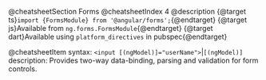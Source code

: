 @cheatsheetSection
Forms
@cheatsheetIndex 4
@description
{@target ts}`import {FormsModule} from '@angular/forms';`{@endtarget}
{@target js}Available from `ng.forms.FormsModule`{@endtarget}
{@target dart}Available using `platform_directives` in pubspec{@endtarget}

@cheatsheetItem
syntax:
`<input [(ngModel)]="userName">`|`[(ngModel)]`
description:
Provides two-way data-binding, parsing and validation for form controls.
